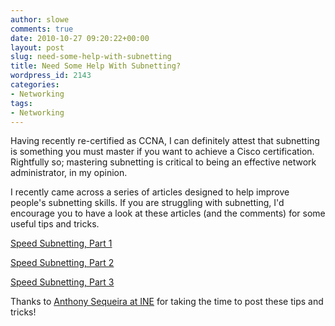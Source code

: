 ```yaml
---
author: slowe
comments: true
date: 2010-10-27 09:20:22+00:00
layout: post
slug: need-some-help-with-subnetting
title: Need Some Help With Subnetting?
wordpress_id: 2143
categories:
- Networking
tags:
- Networking
---
```


Having recently re-certified as CCNA, I can definitely attest that subnetting is something you must master if you want to achieve a Cisco certification. Rightfully so; mastering subnetting is critical to being an effective network administrator, in my opinion.

I recently came across a series of articles designed to help improve people's subnetting skills. If you are struggling with subnetting, I'd encourage you to have a look at these articles (and the comments) for some useful tips and tricks.

[Speed Subnetting, Part 1](http://blog.ine.com/2010/10/02/speed-subnetting-part-1/)  

[Speed Subnetting, Part 2](http://blog.ine.com/2010/10/14/speed-subnetting-part-2/)  

[Speed Subnetting, Part 3](http://blog.ine.com/2010/10/17/speed-subnetting-part-3/)

Thanks to [Anthony Sequeira at INE](http://blog.ine.com/) for taking the time to post these tips and tricks!
